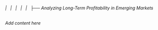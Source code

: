 ###### |   |   |   |   |   ├── Analyzing Long-Term Profitability in Emerging Markets

*Add content here*
